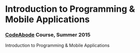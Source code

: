 # Introduction to Programming & Mobile Applications
### [CodeAbode](http://codeabode.com/) Course, Summer 2015
Introduction to Programming & Mobile Applications
